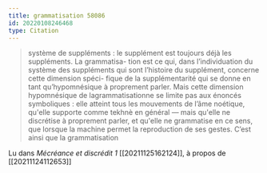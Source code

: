 ```yaml
---
title: grammatisation 58086
id: 20220108246468
type: Citation
---
```


> système de suppléments : le supplément est toujours déjà les suppléments. La grammatisa- tion est ce qui, dans l’individuation du système des suppléments qui sont l’histoire du supplément, concerne cette dimension spéci- fique de la supplémentarité qui se donne en tant qu’hypomnésique à proprement parler. Mais cette dimension hypomnésique de lagrammatisationne se limite pas aux énoncés symboliques : elle atteint tous les mouvements de l’âme noétique, qu'elle supporte comme tekhnè en général — mais qu'elle ne discrétise à proprement parler, et qu'elle ne grammatise en ce sens, que lorsque la machine permet la reproduction de ses gestes. C’est ainsi que la grammatisation

Lu dans *Mécréance et discrédit 1* [[20211125162124]], à propos de [[20211124112653]]